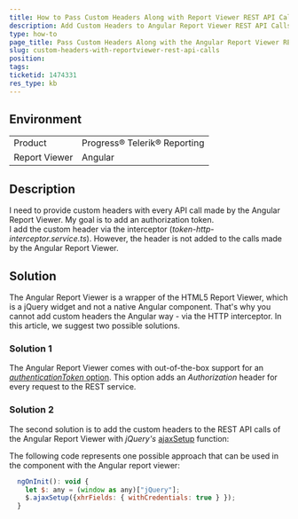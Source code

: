 ```yaml
---
title: How to Pass Custom Headers Along with Report Viewer REST API Calls from Angular Application
description: Add Custom Headers to Angular Report Viewer REST API Calls
type: how-to
page_title: Pass Custom Headers Along with the Angular Report Viewer REST API Calls
slug: custom-headers-with-reportviewer-rest-api-calls
position: 
tags: 
ticketid: 1474331
res_type: kb
---
```


## Environment
<table>
	<tbody>
		<tr>
			<td>Product</td>
			<td>Progress® Telerik® Reporting</td>
		</tr>
		<tr>
			<td>Report Viewer</td>
			<td>Angular</td>
		</tr>
	</tbody>
</table>


## Description
I need to provide custom headers with every API call made by the Angular Report Viewer. My goal is to add an authorization token.  
I add the custom header via the interceptor (*token-http-interceptor.service.ts*). However, the header is not added to the calls made by the Angular Report Viewer.

## Solution
The Angular Report Viewer is a wrapper of the HTML5 Report Viewer, which is a jQuery widget and not a native Angular component. 
That's why you cannot add custom headers the Angular way - via the HTTP interceptor. In this article, we suggest two possible solutions.

### Solution 1
The Angular Report Viewer comes with out-of-the-box support for an [*authenticationToken* option](https://docs.telerik.com/reporting/angular-report-viewer-api-options). 
This option adds an *Authorization* header for every request to the REST service.

### Solution 2
The second solution is to add the custom headers to the REST API calls of the Angular Report Viewer with *jQuery's* [ajaxSetup](https://api.jquery.com/jquery.ajaxsetup/) function: 

The following code represents one possible approach that can be used in the component with the Angular report viewer:

````JavaScript
  ngOnInit(): void {
    let $: any = (window as any)["jQuery"];
    $.ajaxSetup({xhrFields: { withCredentials: true } });
  }
````

